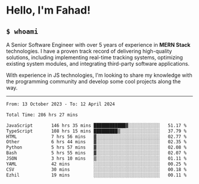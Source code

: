 <h1>Hello, I'm Fahad!</h1>

<h2><code>$ whoami</code></h2>

A Senior Software Engineer with over 5 years of experience in **MERN Stack** technologies. I have a proven track record of delivering high-quality solutions, including implementing real-time tracking systems, optimizing existing system modules, and integrating third-party software applications.

With experience in JS technologies, I'm looking to share my knowledge with the programming community and develop some cool projects along the way.

---

<!--START_SECTION:waka-->

```txt
From: 13 October 2023 - To: 12 April 2024

Total Time: 286 hrs 27 mins

JavaScript       146 hrs 35 mins ████████████▓░░░░░░░░░░░░   51.17 %
TypeScript       108 hrs 15 mins █████████▒░░░░░░░░░░░░░░░   37.79 %
HTML             7 hrs 56 mins   ▓░░░░░░░░░░░░░░░░░░░░░░░░   02.77 %
Other            6 hrs 44 mins   ▓░░░░░░░░░░░░░░░░░░░░░░░░   02.35 %
Python           5 hrs 57 mins   ▓░░░░░░░░░░░░░░░░░░░░░░░░   02.08 %
Bash             5 hrs 55 mins   ▓░░░░░░░░░░░░░░░░░░░░░░░░   02.07 %
JSON             3 hrs 10 mins   ▒░░░░░░░░░░░░░░░░░░░░░░░░   01.11 %
YAML             42 mins         ░░░░░░░░░░░░░░░░░░░░░░░░░   00.25 %
CSV              30 mins         ░░░░░░░░░░░░░░░░░░░░░░░░░   00.18 %
Ezhil            19 mins         ░░░░░░░░░░░░░░░░░░░░░░░░░   00.11 %
```

<!--END_SECTION:waka-->

<!--
**heyFahad/heyFahad** is a ✨ _special_ ✨ repository because its `README.md` (this file) appears on your GitHub profile.

Here are some ideas to get you started:

- 🔭 I’m currently working on ...
- 🌱 I’m currently learning ...
- 👯 I’m looking to collaborate on ...
- 🤔 I’m looking for help with ...
- 💬 Ask me about ...
- 📫 How to reach me: ...
- 😄 Pronouns: ...
- ⚡ Fun fact: ...
-->
